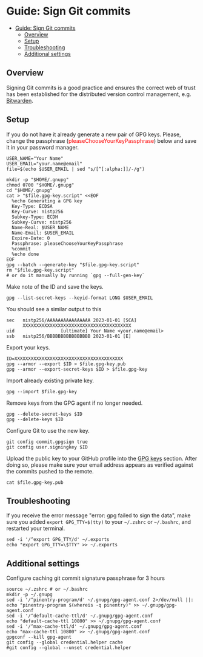 # Guide: Sign Git commits

- [Guide: Sign Git commits](#guide-sign-git-commits)
  - [Overview](#overview)
  - [Setup](#setup)
  - [Troubleshooting](#troubleshooting)
  - [Additional settings](#additional-settings)

## Overview

Signing Git commits is a good practice and ensures the correct web of trust has been established for the distributed version control management, e.g. [Bitwarden](https://bitwarden.com/).

## Setup

<!-- markdownlint-disable-next-line no-inline-html -->
If you do not have it already generate a new pair of GPG keys. Please, change the passphrase (<span style="color:red">pleaseChooseYourKeyPassphrase</span>) below and save it in your password manager.

```shell
USER_NAME="Your Name"
USER_EMAIL="your.name@email"
file=$(echo $USER_EMAIL | sed "s/[^[:alpha:]]/-/g")

mkdir -p "$HOME/.gnupg"
chmod 0700 "$HOME/.gnupg"
cd "$HOME/.gnupg"
cat > "$file.gpg-key.script" <<EOF
  %echo Generating a GPG key
  Key-Type: ECDSA
  Key-Curve: nistp256
  Subkey-Type: ECDH
  Subkey-Curve: nistp256
  Name-Real: $USER_NAME
  Name-Email: $USER_EMAIL
  Expire-Date: 0
  Passphrase: pleaseChooseYourKeyPassphrase
  %commit
  %echo done
EOF
gpg --batch --generate-key "$file.gpg-key.script"
rm "$file.gpg-key.script"
# or do it manually by running `gpg --full-gen-key`
```

Make note of the ID and save the keys.

```shell
gpg --list-secret-keys --keyid-format LONG $USER_EMAIL
```

You should see a similar output to this

```shell
sec   nistp256/AAAAAAAAAAAAAAAA 2023-01-01 [SCA]
      XXXXXXXXXXXXXXXXXXXXXXXXXXXXXXXXXXXXXXXX
uid                 [ultimate] Your Name <your.name@email>
ssb   nistp256/BBBBBBBBBBBBBBBB 2023-01-01 [E]
```

Export your keys.

```shell
ID=XXXXXXXXXXXXXXXXXXXXXXXXXXXXXXXXXXXXXXXX
gpg --armor --export $ID > $file.gpg-key.pub
gpg --armor --export-secret-keys $ID > $file.gpg-key
```

Import already existing private key.

```shell
gpg --import $file.gpg-key
```

Remove keys from the GPG agent if no longer needed.

```shell
gpg --delete-secret-keys $ID
gpg --delete-keys $ID
```

Configure Git to use the new key.

```shell
git config commit.gpgsign true
git config user.signingkey $ID
```

Upload the public key to your GitHub profile into the [GPG keys](https://github.com/settings/keys) section. After doing so, please make sure your email address appears as verified against the commits pushed to the remote.

```shell
cat $file.gpg-key.pub
```

## Troubleshooting

If you receive the error message "error: gpg failed to sign the data", make sure you added `export GPG_TTY=$(tty)` to your `~/.zshrc` or `~/.bashrc`, and restarted your terminal.

```shell
sed -i '/^export GPG_TTY/d' ~/.exports
echo "export GPG_TTY=\$TTY" >> ~/.exports
```

## Additional settings

Configure caching git commit signature passphrase for 3 hours

```shell
source ~/.zshrc # or ~/.bashrc
mkdir -p ~/.gnupg
sed -i '/^pinentry-program/d' ~/.gnupg/gpg-agent.conf 2>/dev/null ||:
echo "pinentry-program $(whereis -q pinentry)" >> ~/.gnupg/gpg-agent.conf
sed -i '/^default-cache-ttl/d' ~/.gnupg/gpg-agent.conf
echo "default-cache-ttl 10800" >> ~/.gnupg/gpg-agent.conf
sed -i '/^max-cache-ttl/d' ~/.gnupg/gpg-agent.conf
echo "max-cache-ttl 10800" >> ~/.gnupg/gpg-agent.conf
gpgconf --kill gpg-agent
git config --global credential.helper cache
#git config --global --unset credential.helper
```
